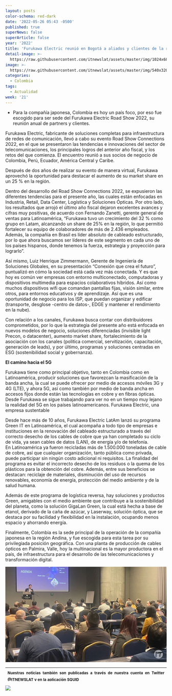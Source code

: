 ```yaml
---
layout: posts
color-schema: red-dark
date: '2022-05-26 05:43 -0500'
published: true
superNews: false
superArticle: false
year: '2022'
title: 'Furukawa Electric reunió en Bogotá a aliados y clientes de la región andina '
detail-image: >-
  https://raw.githubusercontent.com/itnewslat/assets/master/img/1024x680/furikawa-evento-CO-g.jpg
image: >-
  https://raw.githubusercontent.com/itnewslat/assets/master/img/540x320/furikawa-evento-CO-p.jpg
categories:
  - Colombia
tags:
  - Actualidad
week: '21'
---
```

- Para la compañía japonesa, Colombia es hoy un país foco, por eso fue escogido para ser sede del Furukawa Electric Road Show 2022, su reunión anual de partners y clientes.

Furukawa Electric, fabricante de soluciones completas para infraestructura de redes de comunicación, llevó a cabo su evento Road Show Connections 2022, en el que se presentaron las tendencias e innovaciones del sector de telecomunicaciones, los principales logros del anterior año fiscal, y los retos del que comienza. El encuentro reunió a sus socios de negocio de Colombia, Perú, Ecuador, América Central y Caribe.

Después de dos años de realizar su evento de manera virtual, Furukawa aprovechó la oportunidad para destacar el aumento de su market share en un 25 % en la región. 

Dentro del desarrollo del Road Show Connections 2022, se expusieron las diferentes tendencias para el presente año, las cuales están enfocadas en Industria, Retail, Data Center, Logística y Soluciones Ópticas. Por otro lado, los resultados que arrojó el último año fiscal dejaron excelentes avances y cifras muy positivas, de acuerdo con Fernando Zanetti, gerente general de ventas para Latinoamérica, “Furukawa tuvo un crecimiento del 32 % como grupo en Latam, alcanzando un share de 25% en la región, lo que permitió fortalecer su equipo de colaboradores de más de 2.436 empleados. Además, la compañía en Brasil es líder absoluto de cableado estructurado, por lo que ahora buscamos ser líderes de este segmento en cada uno de los países hispanos, donde tenemos la fuerza, estrategia y proyección para lograrlo”.

Así mismo, Luiz Henrique Zimmermann, Gerente de Ingeniería de Soluciones Globales, en su presentación “Conexión que crea el futuro”, puntualizó en cómo la sociedad está cada vez más conectada. Y es que hoy es común ver empresas con entorno multiconectado, computadoras y dispositivos multimedia para espacios colaborativos híbridos. Así como muchos dispositivos wifi que comandan pantallas fijas, visión similar, entre otros, para entornos educativos y de aprendizaje. Así que es una oportunidad de negocio para los ISP, que puedan organizar y edificar (transporte, desglose -centro de datos-, EDGE y mantener el rendimiento en la nube).

Con relación a los canales, Furukawa busca contar con distribuidores comprometidos, por lo que la estrategia del presente año está enfocada en nuevos modelos de negocio, soluciones diferenciadas (invisible light Precon, o datacenter), aumento market share, fortalecimiento de la asociación con los canales (politica comercial, servitización, capacitación, generación de leads), y por último, programas y soluciones centradas en ESG (sostenibilidad social y gobernanza).

 **El camino hacia el 5G**

Furukawa tiene como principal objetivo, tanto en Colombia como en Latinoamérica, producir soluciones que favorezcan la masificación de la banda ancha, la cual se puede ofrecer por medio de accesos móviles 3G y 4G (LTE), y ahora 5G, así como también por medio de banda ancha en accesos fijos donde están las tecnologías en cobre y en fibras ópticas. Desde Furukawa se sigue trabajando para ver no en un tiempo muy lejano la realidad del 5G en los países latinoamericanos. 
Furukawa Electric, una empresa sustentable

Desde hace más de 10 años, Furukawa Electric LatAm lanzó su programa Green IT en Latinoamérica, el cual acompaña a todo tipo de empresas e instituciones en la renovación del cableado estructurado a través del correcto desecho de los cables de cobre que ya han completado su ciclo de vida, ya sean cables de datos (LAN), de energía y/o de telefonía.  
En Latinoamérica ya fueron recicladas más de 1.500.000 toneladas de cable de cobre, así que cualquier organización, tanto pública como privada, puede participar sin ningún costo adicional ni requisitos. La finalidad del programa es evitar el incorrecto desecho de los residuos o la quema de los plásticos para la obtención del cobre. Además, entre sus beneficios se destacan: reciclaje de materiales, disminución del uso de recursos renovables, economía de energía, protección del medio ambiente y de la salud humana.

Además de este programa de logística reversa, hay soluciones y productos Green, amigables con el medio ambiente que contribuye a la sostenibilidad del planeta, como la solución GigaLan Green, la cual está hecha a base de etanol, derivado de la caña de azúcar, y Laserway, solución óptica, que se destaca por su facilidad y flexibilidad en la instalación, ocupando menos espacio y ahorrando energía.
 
Finalmente, Colombia es la sede principal de la operación de la compañía japonesa en la región Andina, y fue escogida para esta tarea por su privilegiada posición geográfica. Con una planta de producción de cables ópticos en Palmira, Valle, hoy la multinacional es la mayor productora en el país, de infraestructura para el desarrollo de las telecomunicaciones y transformación digital. 

![](https://raw.githubusercontent.com/itnewslat/assets/master/img/540x320/furikawa-evento-CO-p.jpg)

<table style="height: 42px;" width="569">
<tbody>
<tr>
<td style="text-align: justify;"><sub><strong>Nuestras noticias también son publicadas a través de nuestra cuenta en Twitter <a href="https://twitter.com/itnewslat?lang=es">@ITNEWSLAT</a> y en la aplicación <a href="https://squidapp.co/en/">SQUID</a></strong></sub></td>
</tr>
</tbody>
</table>

<img src="https://tracker.metricool.com/c3po.jpg?hash=56f88a41e39ab42c063cc51676587a04"/>